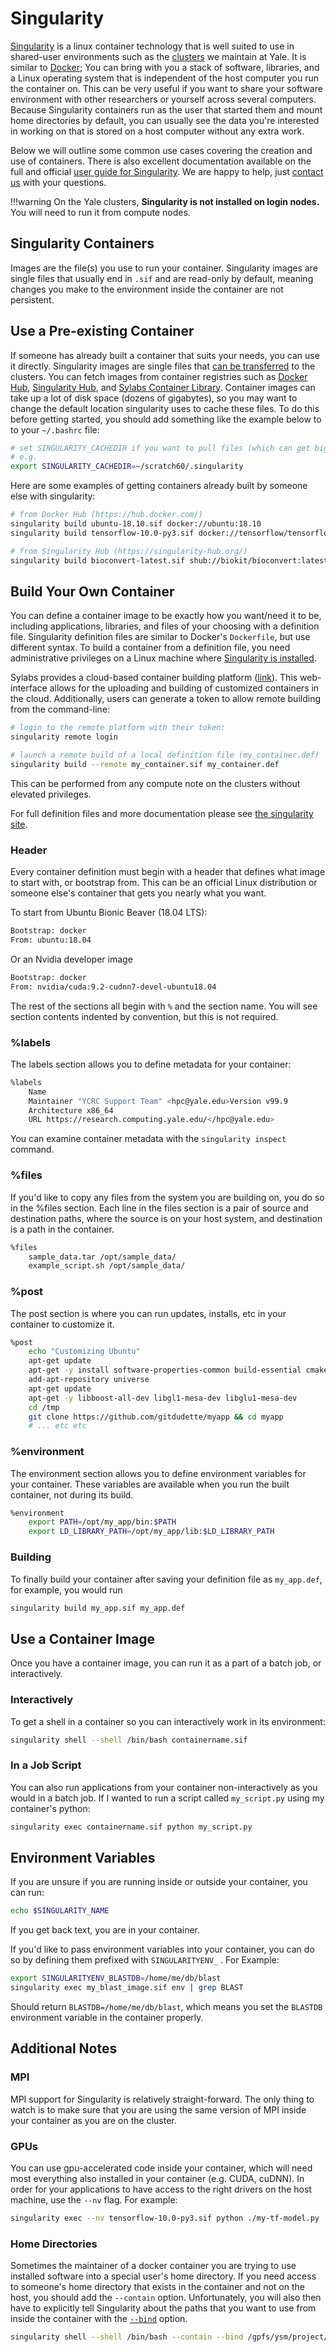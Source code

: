 # Singularity

[Singularity](http://journals.plos.org/plosone/article?id=10.1371/journal.pone.0177459) is a linux container technology that is well suited to use in shared-user environments such as the [clusters](/clusters-at-yale/clusters) we maintain at Yale. It is similar to [Docker](https://docs.docker.com/); You can bring with you a stack of software, libraries, and a Linux operating system that is independent of the host computer you run the container on. This can be very useful if you want to share your software environment with other researchers or yourself across several computers. Because Singularity containers run as the user that started them and mount home directories by default, you can usually see the data you're interested in working on that is stored on a host computer without any extra work.

Below we will outline some common use cases covering the creation and use of containers. There is also excellent documentation available on the full and official [user guide for Singularity](https://sylabs.io/guides/3.4/user-guide). We are happy to help, just [contact us](/#get-help) with your questions.

!!!warning
    On the Yale clusters, **Singularity is not installed on login nodes.** You will need to run it from compute nodes.

## Singularity Containers

Images are the file(s) you use to run your container. Singularity images are single files that usually end in `.sif` and are read-only by default, meaning changes you make to the environment inside the container are not persistent.

## Use a Pre-existing Container

If someone has already built a container that suits your needs, you can use it directly. Singularity images are single files that [can be transferred](/clusters-at-yale/data/transfer) to the clusters. You can fetch images from container registries such as [Docker Hub](https://hub.docker.com/explore/), [Singularity Hub](https://singularityhub.github.io/containers/registry/singularity-hub-registry/), and [Sylabs Container Library](https://cloud.sylabs.io/library). Container images can take up a lot of disk space (dozens of gigabytes), so you may want to change the default location singularity uses to cache these files. To do this before getting started, you should add something like the example below to to your `~/.bashrc` file:

``` bash
# set SINGULARITY_CACHEDIR if you want to pull files (which can get big) somewhere other than $HOME/.singularity
# e.g.
export SINGULARITY_CACHEDIR=~/scratch60/.singularity
```

Here are some examples of getting containers already built by someone else with singularity:

``` bash
# from Docker Hub (https://hub.docker.com/)
singularity build ubuntu-18.10.sif docker://ubuntu:18.10
singularity build tensorflow-10.0-py3.sif docker://tensorflow/tensorflow:1.10.0-py3

# from Singularity Hub (https://singularity-hub.org/)
singularity build bioconvert-latest.sif shub://biokit/bioconvert:latest
```

## Build Your Own Container

You can define a container image to be exactly how you want/need it to be, including applications, libraries, and files of your choosing with a definition file.
Singularity definition files are similar to Docker's `Dockerfile`, but use different syntax.
To build a container from a definition file, you need administrative privileges on a Linux machine where [Singularity is installed](https://sylabs.io/guides/3.6/user-guide/quick_start.html#quick-installation-steps).

Sylabs provides a cloud-based container building platform ([link](https://cloud.sylabs.io/builder)).
This web-interface allows for the uploading and building of customized containers in the cloud.
Additionally, users can generate a token to allow remote building from the command-line:

```bash
# login to the remote platform with their token:
singularity remote login

# launch a remote build of a local definition file (my_container.def)
singularity build --remote my_container.sif my_container.def

```
This can be performed from any compute note on the clusters without elevated privileges.


For full definition files and more documentation please see [the singularity site](https://sylabs.io/guides/3.4/user-guide/definition_files.html).


### Header

Every container definition must begin with a header that defines what image to start with, or bootstrap from. This can be an official Linux distribution or someone else's container that gets you nearly what you want.

To start from Ubuntu Bionic Beaver (18.04 LTS):

``` bash
Bootstrap: docker
From: ubuntu:18.04
```

Or an Nvidia developer image

``` bash
Bootstrap: docker
From: nvidia/cuda:9.2-cudnn7-devel-ubuntu18.04
```

The rest of the sections all begin with `%` and the section name. You will see section contents indented by convention, but this is not required.

### %labels

The labels section allows you to define metadata for your container:

``` bash
%labels
    Name
    Maintainer "YCRC Support Team" <hpc@yale.edu>Version v99.9
    Architecture x86_64
    URL https://research.computing.yale.edu/</hpc@yale.edu>
```

You can examine container metadata with the `singularity inspect` command.

### %files

If you'd like to copy any files from the system you are building on, you do so in the %files section. Each line in the files section is a pair of source and destination paths, where the source is on your host system, and destination is a path in the container.

``` bash
%files
    sample_data.tar /opt/sample_data/
    example_script.sh /opt/sample_data/
```

### %post

The post section is where you can run updates, installs, etc in your container to customize it.

``` bash
%post
    echo "Customizing Ubuntu"
    apt-get update
    apt-get -y install software-properties-common build-essential cmake
    add-apt-repository universe
    apt-get update
    apt-get -y libboost-all-dev libgl1-mesa-dev libglu1-mesa-dev
    cd /tmp
    git clone https://github.com/gitdudette/myapp && cd myapp
    # ... etc etc
```

### %environment

The environment section allows you to define environment variables for your container. These variables are available when you run the built container, not during its build.

``` bash
%environment
    export PATH=/opt/my_app/bin:$PATH
    export LD_LIBRARY_PATH=/opt/my_app/lib:$LD_LIBRARY_PATH
```

### Building

To finally build your container after saving your definition file as `my_app.def`, for example, you would run

``` bash
singularity build my_app.sif my_app.def
```

## Use a Container Image

Once you have a container image, you can run it as a part of a batch job, or interactively.

### Interactively

To get a shell in a container so you can interactively work in its environment:

``` bash
singularity shell --shell /bin/bash containername.sif
```

### In a Job Script

You can also run applications from your container non-interactively as you would in a batch job. If I wanted to run a script called `my_script.py` using my container's python:

``` bash
singularity exec containername.sif python my_script.py
```

## Environment Variables

If you are unsure if you are running inside or outside your container, you can run:

``` bash
echo $SINGULARITY_NAME
```

If you get back text, you are in your container.

If you'd like to pass environment variables into your container, you can do so by defining them prefixed with `SINGULARITYENV_` . For Example:

``` bash
export SINGULARITYENV_BLASTDB=/home/me/db/blast
singularity exec my_blast_image.sif env | grep BLAST
```

Should return `BLASTDB=/home/me/db/blast`, which means you set the `BLASTDB` environment variable in the container properly.

## Additional Notes

### MPI

MPI support for Singularity is relatively straight-forward. The only thing to watch is to make sure that you are using the same version of MPI inside your container as you are on the cluster.

### GPUs

You can use gpu-accelerated code inside your container, which will need most everything also installed in your container (e.g. CUDA, cuDNN). In order for your applications to have access to the right drivers on the host machine, use the `--nv` flag. For example:

``` bash
singularity exec --nv tensorflow-10.0-py3.sif python ./my-tf-model.py
```

### Home Directories

Sometimes the maintainer of a docker container you are trying to use installed software into a special user's home directory. If you need access to someone's home directory that exists in the container and not on the host, you should add the `--contain` option. Unfortunately, you will also then have to explicitly tell Singularity about the paths that you want to use from inside the container with the [`--bind`](https://sylabs.io/guides/3.4/user-guide/bind_paths_and_mounts.html) option.

``` bash
singularity shell --shell /bin/bash --contain --bind /gpfs/ysm/project/be59:/home/be59/project bioconvert-latest.sif
```
